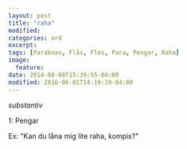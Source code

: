 ```yaml
---
layout: post
title: "raha"
modified:
categories: ord
excerpt:
tags: [Paraknas, Flås, Flos, Para, Pengar, Raha]
image:
  feature:
date: 2014-08-08T15:39:55-04:00
modified: 2016-06-01T14:19:19-04:00
---
```


*substantiv*

1: Pengar 

Ex: "Kan du låna mig lite raha, kompis?"
